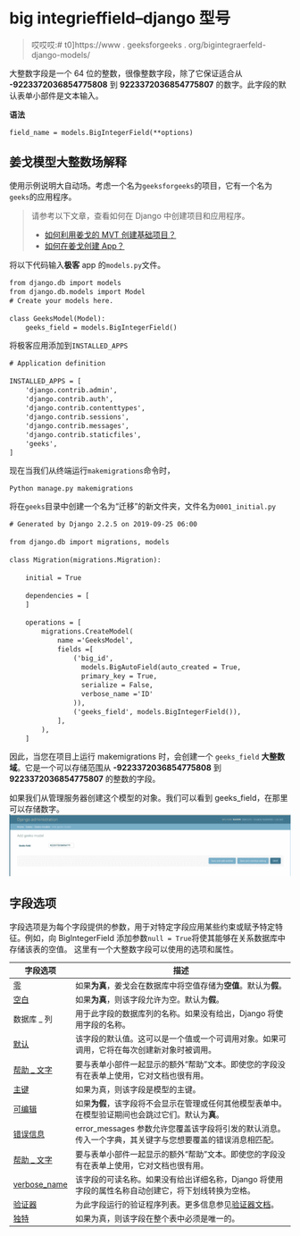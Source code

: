 # big integrieffield–django 型号

> 哎哎哎:# t0]https://www . geeksforgeeks . org/bigintegraerfeld-django-models/

大整数字段是一个 64 位的整数，很像整数字段，除了它保证适合从 **-9223372036854775808** 到 **9223372036854775807** 的数字。此字段的默认表单小部件是文本输入。

**语法**

```
field_name = models.BigIntegerField(**options)
```

## 姜戈模型大整数场解释

使用示例说明大自动场。考虑一个名为`geeksforgeeks`的项目，它有一个名为`geeks`的应用程序。

> 请参考以下文章，查看如何在 Django 中创建项目和应用程序。
> 
> *   [如何利用姜戈的 MVT 创建基础项目？](https://www.geeksforgeeks.org/how-to-create-a-basic-project-using-mvt-in-django/)
> *   [如何在姜戈创建 App？](https://www.geeksforgeeks.org/how-to-create-an-app-in-django/)

将以下代码输入**极客** app 的`models.py`文件。

```
from django.db import models
from django.db.models import Model
# Create your models here.

class GeeksModel(Model):
    geeks_field = models.BigIntegerField()
```

将极客应用添加到`INSTALLED_APPS`

```
# Application definition

INSTALLED_APPS = [
    'django.contrib.admin',
    'django.contrib.auth',
    'django.contrib.contenttypes',
    'django.contrib.sessions',
    'django.contrib.messages',
    'django.contrib.staticfiles',
    'geeks',
]
```

现在当我们从终端运行`makemigrations`命令时，

```
Python manage.py makemigrations
```

将在`geeks`目录中创建一个名为“迁移”的新文件夹，文件名为`0001_initial.py`

```
# Generated by Django 2.2.5 on 2019-09-25 06:00

from django.db import migrations, models

class Migration(migrations.Migration):

    initial = True

    dependencies = [
    ]

    operations = [
        migrations.CreateModel(
            name ='GeeksModel',
            fields =[
                ('big_id', 
                  models.BigAutoField(auto_created = True,
                  primary_key = True,
                  serialize = False, 
                  verbose_name ='ID'
                )),
                ('geeks_field', models.BigIntegerField()),
            ],
        ),
    ]
```

因此，当您在项目上运行 makemigrations 时，会创建一个 `geeks_field` **大整数域**。它是一个可以存储范围从 **-9223372036854775808** 到 **9223372036854775807** 的整数的字段。

如果我们从管理服务器创建这个模型的对象。我们可以看到 geeks_field，在那里可以存储数字。
![bigintegerfield-django-models](img/1081ccd1afd982d29e2e91dbd55dc082.png)

## 字段选项

字段选项是为每个字段提供的参数，用于对特定字段应用某些约束或赋予特定特征。例如，向 BigIntegerField 添加参数`null = True`将使其能够在关系数据库中存储该表的空值。
这里有一个大整数字段可以使用的选项和属性。

| 字段选项 | 描述 |
| --- | --- |
| [零](https://www.geeksforgeeks.org/nulltrue-django-built-in-field-validation/) | 如果**为真**，姜戈会在数据库中将空值存储为**空值**。默认为**假**。 |
| [空白](https://www.geeksforgeeks.org/blanktrue-django-built-in-field-validation/) | 如果**为真**，则该字段允许为空。默认为**假**。 |
| 数据库 _ 列 | 用于此字段的数据库列的名称。如果没有给出，Django 将使用字段的名称。 |
| [默认](https://www.geeksforgeeks.org/default-django-built-in-field-validation/) | 该字段的默认值。这可以是一个值或一个可调用对象。如果可调用，它将在每次创建新对象时被调用。 |
| [帮助 _ 文字](https://www.geeksforgeeks.org/help_text-django-built-in-field-validation/) | 要与表单小部件一起显示的额外“帮助”文本。即使您的字段没有在表单上使用，它对文档也很有用。 |
| [主键](https://www.geeksforgeeks.org/primary_key-django-built-in-field-validation/) | 如果为真，则该字段是模型的主键。 |
| [可编辑](https://www.geeksforgeeks.org/editablefalse-django-built-in-field-validation/) | 如果**为假**，该字段将不会显示在管理或任何其他模型表单中。在模型验证期间也会跳过它们。默认为**真**。 |
| [错误信息](https://www.geeksforgeeks.org/error_messages-django-built-in-field-validation/) | error_messages 参数允许您覆盖该字段将引发的默认消息。传入一个字典，其关键字与您想要覆盖的错误消息相匹配。 |
| [帮助 _ 文字](https://www.geeksforgeeks.org/help_text-django-built-in-field-validation/) | 要与表单小部件一起显示的额外“帮助”文本。即使您的字段没有在表单上使用，它对文档也很有用。 |
| [verbose_name](https://www.geeksforgeeks.org/verbose_name-django-built-in-field-validation/) | 该字段的可读名称。如果没有给出详细名称，Django 将使用字段的属性名称自动创建它，将下划线转换为空格。 |
| [验证器](https://www.geeksforgeeks.org/custom-field-validations-in-django-models/) | 为此字段运行的验证程序列表。更多信息参见[验证器文档](https://docs.djangoproject.com/en/2.2/ref/validators/)。 |
| [独特](https://www.geeksforgeeks.org/uniquetrue-django-built-in-field-validation/) | 如果为真，则该字段在整个表中必须是唯一的。 |